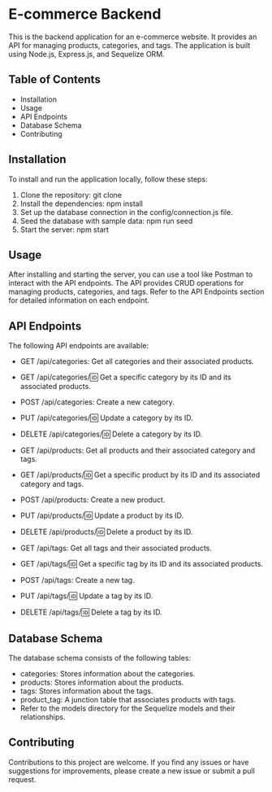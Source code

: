 # E-commerce Backend

This is the backend application for an e-commerce website. It provides an API for managing products, categories, and tags. The application is built using Node.js, Express.js, and Sequelize ORM.

## Table of Contents

- Installation
- Usage
- API Endpoints
- Database Schema
- Contributing

## Installation

To install and run the application locally, follow these steps:

1. Clone the repository: git clone <repository-url>
2. Install the dependencies: npm install
3. Set up the database connection in the config/connection.js file.
4. Seed the database with sample data: npm run seed
5. Start the server: npm start

## Usage

After installing and starting the server, you can use a tool like Postman to interact with the API endpoints. The API provides CRUD operations for managing products, categories, and tags. Refer to the API Endpoints section for detailed information on each endpoint.

## API Endpoints

The following API endpoints are available:

- GET /api/categories: Get all categories and their associated products.

- GET /api/categories/:id: Get a specific category by its ID and its associated products.

- POST /api/categories: Create a new category.

- PUT /api/categories/:id: Update a category by its ID.

- DELETE /api/categories/:id: Delete a category by its ID.

- GET /api/products: Get all products and their associated category and tags.

- GET /api/products/:id: Get a specific product by its ID and its associated category and tags.

- POST /api/products: Create a new product.

- PUT /api/products/:id: Update a product by its ID.

- DELETE /api/products/:id: Delete a product by its ID.

- GET /api/tags: Get all tags and their associated products.

- GET /api/tags/:id: Get a specific tag by its ID and its associated products.

- POST /api/tags: Create a new tag.

- PUT /api/tags/:id: Update a tag by its ID.

- DELETE /api/tags/:id: Delete a tag by its ID.

## Database Schema

The database schema consists of the following tables:

- categories: Stores information about the categories.
- products: Stores information about the products.
- tags: Stores information about the tags.
- product_tag: A junction table that associates products with tags.
- Refer to the models directory for the Sequelize models and their relationships.

## Contributing

Contributions to this project are welcome. If you find any issues or have suggestions for improvements, please create a new issue or submit a pull request.
